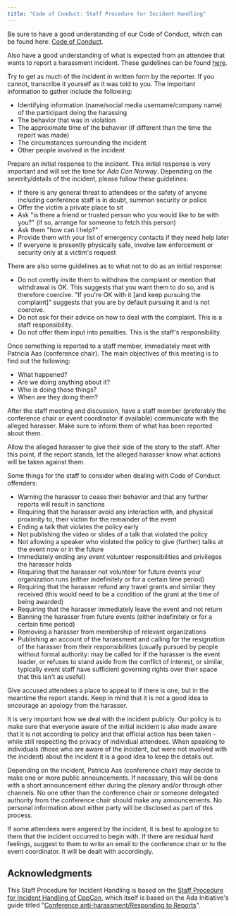 ```yaml
---
title: "Code of Conduct: Staff Procedure for Incident Handling"
---
```


Be sure to have a good understanding of our Code of Conduct, which can be found
here: [Code of Conduct](./code-of-conduct).

Also have a good understanding of what is expected from an attendee that wants
to report a harassment incident. These guidelines can be found
[here](./attendee-incident-handling-procedure).

Try to get as much of the incident in written form by the reporter. If you
cannot, transcribe it yourself as it was told to you. The important information
to gather include the following:

- Identifying information (name/social media username/company name) of the
  participant doing the harassing
- The behavior that was in violation
- The approximate time of the behavior (if different than the time the report
  was made)
- The circumstances surrounding the incident
- Other people involved in the incident

Prepare an initial response to the incident. This initial response is very
important and will set the tone for _Ada Con Norway_. Depending on the
severity/details of the incident, please follow these guidelines:

- If there is any general threat to attendees or the safety of anyone including
  conference staff is in doubt, summon security or police
- Offer the victim a private place to sit
- Ask "is there a friend or trusted person who you would like to be with you?"
  (if so, arrange for someone to fetch this person)
- Ask them "how can I help?"
- Provide them with your list of emergency contacts if they need help later
- If everyone is presently physically safe, involve law enforcement or security
  only at a victim's request

There are also some guidelines as to what not to do as an initial response:

- Do not overtly invite them to withdraw the complaint or mention that
  withdrawal is OK. This suggests that you want them to do so, and is therefore
  coercive. "If you're OK with it [and keep pursuing the complaint]" suggests
  that you are by default pursuing it and is not coercive.
- Do not ask for their advice on how to deal with the complaint. This is a staff
  responsibility.
- Do not offer them input into penalties. This is the staff's responsibility.

Once something is reported to a staff member, immediately meet with Patricia Aas
(conference chair). The main objectives of this meeting is to find out the
following:

- What happened?
- Are we doing anything about it?
- Who is doing those things?
- When are they doing them?

After the staff meeting and discussion, have a staff member (preferably the
conference chair or event coordinator if available) communicate with the alleged
harasser. Make sure to inform them of what has been reported about them.

Allow the alleged harasser to give their side of the story to the staff. After
this point, if the report stands, let the alleged harasser know what actions
will be taken against them.

Some things for the staff to consider when dealing with Code of Conduct
offenders:

- Warning the harasser to cease their behavior and that any further reports will
  result in sanctions
- Requiring that the harasser avoid any interaction with, and physical proximity
  to, their victim for the remainder of the event
- Ending a talk that violates the policy early
- Not publishing the video or slides of a talk that violated the policy
- Not allowing a speaker who violated the policy to give (further) talks at the
  event now or in the future
- Immediately ending any event volunteer responsibilities and privileges the
  harasser holds
- Requiring that the harasser not volunteer for future events your organization
  runs (either indefinitely or for a certain time period)
- Requiring that the harasser refund any travel grants and similar they received
  (this would need to be a condition of the grant at the time of being awarded)
- Requiring that the harasser immediately leave the event and not return
- Banning the harasser from future events (either indefinitely or for a certain
  time period)
- Removing a harasser from membership of relevant organizations
- Publishing an account of the harassment and calling for the resignation of the
  harasser from their responsibilities (usually pursued by people without formal
  authority: may be called for if the harasser is the event leader, or refuses
  to stand aside from the conflict of interest, or similar, typically event
  staff have sufficient governing rights over their space that this isn't as
  useful)

Give accused attendees a place to appeal to if there is one, but in the meantime
the report stands. Keep in mind that it is not a good idea to encourage an
apology from the harasser.

It is very important how we deal with the incident publicly. Our policy is to
make sure that everyone aware of the initial incident is also made aware that it
is not according to policy and that official action has been taken - while still
respecting the privacy of individual attendees. When speaking to individuals
(those who are aware of the incident, but were not involved with the incident)
about the incident it is a good idea to keep the details out.

Depending on the incident, Patricia Aas (conference chair) may decide to make
one or more public announcements. If necessary, this will be done with a short
announcement either during the plenary and/or through other channels. No one
other than the conference chair or someone delegated authority from the
conference chair should make any announcements. No personal information about
either party will be disclosed as part of this process.

If some attendees were angered by the incident, it is best to apologize to them
that the incident occurred to begin with. If there are residual hard feelings,
suggest to them to write an email to the conference chair or to the event
coordinator. It will be dealt with accordingly.

## Acknowledgments

This Staff Procedure for Incident Handling is based on the
[Staff Procedure for Incident Handling of CppCon](https://github.com/CppCon/CppConCodeOfConduct/blob/master/Staff%20Procedure%20for%20incident%20handling.md),
which itself is based on the Ada Initiative's guide titled
"[Conference anti-harassment/Responding to Reports](http://geekfeminism.wikia.com/wiki/Conference_anti-harassment/Responding_to_reports)".
